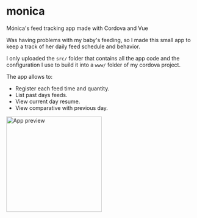 # monica
Mónica's feed tracking app made with Cordova and Vue

Was having problems with my baby's feeding, so I made this small app to keep a track of her daily feed schedule and behavior.

I only uploaded the `src/` folder that contains all the app code and the configuration I use to build it into a `www/` folder of my cordova project.

The app allows to:
- Register each feed time and quantity.
- List past days feeds.
- View current day resume.
- View comparative with previous day.

<img src="https://user-images.githubusercontent.com/35016005/87883364-7912ad80-c9cc-11ea-8ffa-bafee0b5ca72.jpg" alt="App preview" width="250"/>
